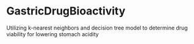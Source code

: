 # GastricDrugBioactivity
Utilizing k-nearest neighbors and decision tree model to determine drug viability for lowering stomach acidity
